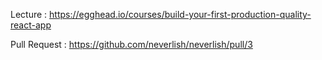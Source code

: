 Lecture : https://egghead.io/courses/build-your-first-production-quality-react-app

Pull Request : https://github.com/neverlish/neverlish/pull/3

